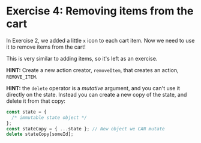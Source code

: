 # Exercise 4: Removing items from the cart

In Exercise 2, we added a little `x` icon to each cart item. Now we need to use it to remove items from the cart!

This is very similar to adding items, so it's left as an exercise.

**HINT:** Create a new action creator, `removeItem`, that creates an action, `REMOVE_ITEM`.

**HINT:** the `delete` operator is a _mutative_ argument, and you can't use it directly on the state. Instead you can create a new copy of the state, and delete it from that copy:

```js
const state = {
  /* immutable state object */
};
const stateCopy = { ...state }; // New object we CAN mutate
delete stateCopy[someId];
```
